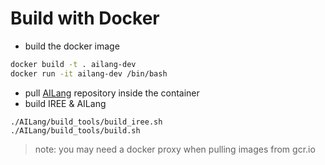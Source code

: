 # Build with Docker
+ build the docker image
```bash
docker build -t . ailang-dev 
docker run -it ailang-dev /bin/bash
```
+ pull [AILang](https://github.com/kom113/AILang) repository inside the container
+ build IREE & AILang
```
./AILang/build_tools/build_iree.sh
./AILang/build_tools/build.sh
```
> note: you may need a docker proxy when pulling images from gcr.io
